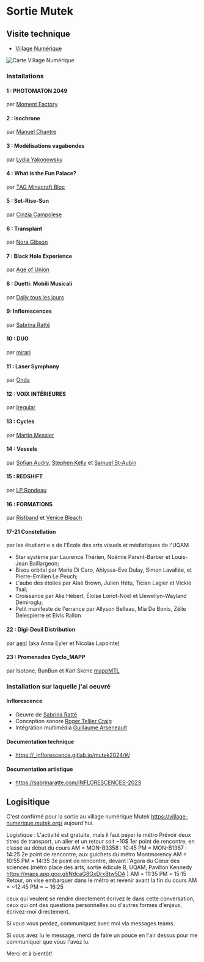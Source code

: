 # Sortie Mutek 

## Visite technique

* [Village Numérique](https://village-numerique.mutek.org/) 

![Carte Village Numérique](village_numérique.png)


### Installations 

#### 1 : PHOTOMATON 2049
par [Moment Factory](https://momentfactory.com/home)

#### 2 : Isochrone 
par [Manuel Chantre](http://www.manuelchantre.com/)


#### 3 : Modélisations vagabondes 
par [Lydia Yakonowsky](https://www.lydiayakonowsky.ca/)

#### 4 : What is the Fun Palace? 
par [TAG Minecraft Bloc](http://minecraftbloc.milieux.ca/)

#### 5 : Set-Rise-Sun
par [Cinzia Campolese](https://www.cinziac.net/)

#### 6 : Transplant
par [Nora Gibson](https://www.noragibsonvisualist.com/)


#### 7 : Black Hole Experience
par [Age of Union](https://ageofunion.com/)

#### 8 : Duetti: Mobili Musicali
par [Daily tous les jours](https://www.dailytouslesjours.com/en)

#### 9: Inflorescences
par [Sabrina Ratté](https://sabrinaratte.com/)

#### 10 : DUO 
par [mirari](https://mirari.art/en/)

#### 11 : Laser Symphony
par [Onda](https://ondastudio.art/)

#### 12 : VOIX INTÉRIEURES 
par [Iregular](https://iregular.io/)


####  13 : Cycles 
par [Martin Messier](https://martinmessier.art/)

#### 14 : Vessels

par [Sofian Audry](https://sofianaudry.com/), [Stephen Kelly](http://creativealgorithms.ca/) et [Samuel St-Aubin](https://www.samuelstaubin.com/)

#### 15 : REDSHIFT 
par [LP Rondeau](http://patenteux.com/wp/)


#### 16 : FORMATIONS

par [Ristband](https://www.ristband.co/) et [Venice Bleach](https://www.venicebleachofficial.com/)


#### 17-21 Constellation
par les étudiant·e·s de l'École des arts visuels et médiatiques de l'UQAM

* Star système par Laurence Thérien, Noémie Parent-Barber et Louis-Jean Baillargeon;
* Bisou orbital par Marie Di Caro, Ahlyssa-Eve Dulay, Simon Lavallée, et Pierre-Emilien Le Peuch;
* L'aube des étoiles par Alaë Brown, Julien Hétu, Tician Lagier et Vickie Tsaï;
* Croissance par Alie Hébert, Éloïse Loriot-Noël et Llewellyn-Wayland Demiroglu;
* Petit manifeste de l'errance par Allyson Belleau, Mia De Bonis, Zélie Delespierre et Elvis Rallon
 
#### 22 : Digi-Deuil Distribution 
par [aenl](http://www.aenl.net/) (aka Anna Eyler et Nicolas Lapointe)

#### 23 : Promenades Cyclo_MAPP 
par Isotone, BunBun et Karl Skene [mappMTL](https://www.mappmtl.com/en)


### Installation sur laquelle j'ai oeuvré

#### Inflorescence 

* Oeuvre de [Sabrina Ratté](https://sabrinaratte.com/)
* Conception sonore [Roger Tellier Craig](https://rogertelliercraig.com/)
* Intégration multimédia [Guillaume Arseneault](gllm.ca) 

#### Documentation technique

* https://_inflorescence.gitlab.io/mutek2024/#/

#### Documentation artistique

* https://sabrinaratte.com/INFLORESCENCES-2023



## Logisitique 

C'est confirmé pour la sortie au village numérique Mutek https://village-numerique.mutek.org/  aujourd'hui.
 
Logistique : 
L'activité est gratuite, mais il faut payer le métro 
Prévoir deux titres de transport, un aller et un retour soit ~10$
1er point de rencontre, en classe au début du cours 
AM = MON-B3358 : 10:45 
PM = MON-B1387  : 14:25 
2e point de rencontre, aux guichets du métro Montmorency
AM = 10:55
PM = 14:35
3e point de rencontre, devant l'Agora du Cœur des sciences (métro place des arts, sortie édicule B, UQAM, Pavillon Kennedy  https://maps.app.goo.gl/NdcaG8GxDrxBtw5DA )
AM = 11:35
PM = 15:15
Retour, on vise embarquer dans le métro et revenir avant la fin du cours
AM = ~12:45
PM = ~ 16:25

ceux qui veulent se rendre directement écrivez le dans cette conversation, ceux qui ont des questions personnelles ou d'autres formes d'enjeux, écrivez-moi directement. 
 
Si vous vous perdez, communiquez avec moi via messages teams.
 
Si vous avez lu le message, merci de faire un pouce en l'air dessus pour me communiquer que vous l'avez lu. 
 
Merci et à bientôt!

